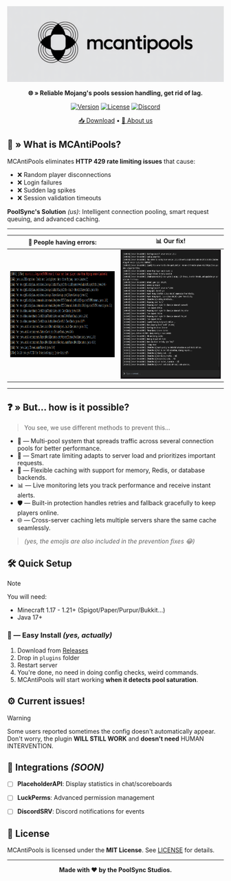 
<div align="center">

![MCAntiPools Banner](docs/assets/banner.png)

**🌐 » Reliable Mojang's pools session handling, get rid of lag.**

[![Version](https://img.shields.io/badge/version-2.1.3-blue.svg)](https://github.com/PoolSync-Studios/MCAntiPools/releases)
[![License](https://img.shields.io/badge/license-MIT-green.svg)](LICENSE)
[![Discord](https://img.shields.io/badge/GitHub-PoolSync%20Studios-314769)](https://discord.gg/mcantipools)

[📥 Download](https://github.com/PoolSync-Studios/MCAntiPools/releases) • [📖 About us](https://github.com/PoolSync-Studios/)

</div>

## 🔎 » What is MCAntiPools?

MCAntiPools eliminates **HTTP 429 rate limiting issues** that cause:
- ❌ Random player disconnections
- ❌ Login failures 
- ❌ Sudden lag spikes
- ❌ Session validation timeouts

**PoolSync's Solution** *(us)*: Intelligent connection pooling, smart request queuing, and advanced caching.

---


<div align="center">

| 📍 **People having errors:** | 📊 **Our fix!** |
|:---:|:---:|
| <img width="400" height="200" src="docs/assets/errors.png"> | <img width="400" height="300" src="docs/assets/fixes.png"> |


</div>

---

## ❓ » But... how is it possible?

> You see, we use different methods to prevent this...
- 🔧 ― Multi-pool system that spreads traffic across several connection pools for better performance.
- 🧠 ― Smart rate limiting adapts to server load and prioritizes important requests.
- 💾 ― Flexible caching with support for memory, Redis, or database backends.
- 📊 ― Live monitoring lets you track performance and receive instant alerts.
- 🛡️ ― Built-in protection handles retries and fallback gracefully to keep players online.
- 🌐 ― Cross-server caching lets multiple servers share the same cache seamlessly.
> *(yes, the emojis are also included in the prevention fixes 😂)*



## 🛠️ Quick Setup

> [!NOTE]
> You will need:
> - Minecraft 1.17 - 1.21+ (Spigot/Paper/Purpur/Bukkit...)
> - Java 17+

### 🔱 ― Easy Install *(yes, actually)*
1. Download from [Releases](https://github.com/PoolSync-Studios/MCAntiPools/releases)
2. Drop in `plugins` folder
3. Restart server
4. You're done, no need in doing config checks, weird commands.
5. MCAntiPools will start working **when it detects pool saturation**.

## ⚙️ Current issues!

> [!WARNING]
> Some users reported sometimes the config doesn't automatically appear.
> Don't worry, the plugin **WILL STILL WORK** and **doesn't need** HUMAN INTERVENTION.

## 🔗 Integrations *(SOON)*

- [ ] **PlaceholderAPI**: Display statistics in chat/scoreboards
- [ ] **LuckPerms**: Advanced permission management  
- [ ] **DiscordSRV**: Discord notifications for events


## 📄 License

MCAntiPools is licensed under the **MIT License**. See [LICENSE](LICENSE) for details.

---

<div align="center">

**Made with ❤️ by the PoolSync Studios.**

</div>
